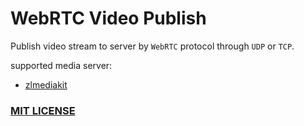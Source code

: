 # WebRTC Video Publish

Publish video stream to server by `WebRTC` protocol through `UDP` or `TCP`.

supported media server:
- [zlmediakit](https://github.com/ZLMediaKit/ZLMediaKit)

### [MIT LICENSE](LICENSE)